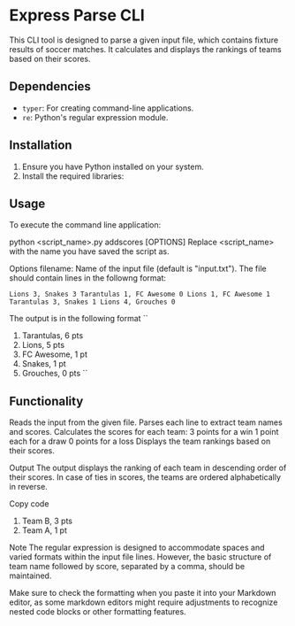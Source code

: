 # Express Parse CLI

This CLI tool is designed to parse a given input file, which contains fixture results of soccer matches. It calculates and displays the rankings of teams based on their scores.

## Dependencies

- `typer`: For creating command-line applications.
- `re`: Python's regular expression module.

## Installation

1. Ensure you have Python installed on your system.
2. Install the required libraries:

## Usage
To execute the command line application:


python <script_name>.py addscores [OPTIONS]
Replace <script_name> with the name you have saved the script as.

Options
filename: Name of the input file (default is "input.txt"). The file should contain lines in the followng format:

``
Lions 3, Snakes 3
Tarantulas 1, FC Awesome 0
Lions 1, FC Awesome 1
Tarantulas 3, Snakes 1
Lions 4, Grouches 0
``

The output is in the following format
``
1. Tarantulas, 6 pts
2. Lions, 5 pts
3. FC Awesome, 1 pt
3. Snakes, 1 pt
5. Grouches, 0 pts
``



## Functionality

Reads the input from the given file.
Parses each line to extract team names and scores.
Calculates the scores for each team:
3 points for a win
1 point each for a draw
0 points for a loss
Displays the team rankings based on their scores.

Output
The output displays the ranking of each team in descending order of their scores. In case of ties in scores, the teams are ordered alphabetically in reverse.

Copy code
1. Team B, 3 pts
2. Team A, 1 pt

Note
The regular expression is designed to accommodate spaces and varied formats within the input file lines. However, the basic structure of team name followed by score, separated by a comma, should be maintained.

Make sure to check the formatting when you paste it into your Markdown editor, as some markdown editors might require adjustments to recognize nested code blocks or other formatting features.

